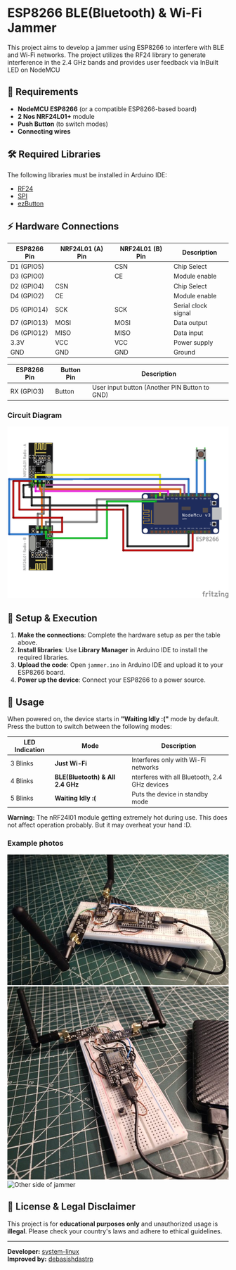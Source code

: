 # ESP8266 BLE(Bluetooth) & Wi-Fi Jammer

This project aims to develop a jammer using ESP8266 to interfere with BLE and Wi-Fi networks. The project utilizes the RF24 library to generate interference in the 2.4 GHz bands and provides user feedback via InBuilt LED on NodeMCU
## 📌 Requirements

- **NodeMCU ESP8266** (or a compatible ESP8266-based board)
- **2 Nos NRF24L01+** module 
- **Push Button** (to switch modes)
- **Connecting wires**

## 🛠 Required Libraries

The following libraries must be installed in Arduino IDE:

- [RF24](https://github.com/nRF24/RF24)
- [SPI](https://github.com/espressif/arduino-esp32/tree/master/libraries%2FSPI)
- [ezButton](https://github.com/ArduinoGetStarted/button)
## ⚡ Hardware Connections

| ESP8266 Pin | NRF24L01 (A) Pin | NRF24L01 (B) Pin | Description |
|------------|-------------------|------------------|-------------|
| D1 (GPIO5) |               | CSN           | Chip Select |
| D3 (GPIO0) |               | CE            | Module enable |
| D2 (GPIO4) | CSN           |               | Chip Select |
| D4 (GPIO2) | CE            |                | Module enable |
| D5 (GPIO14)| SCK           |  SCK          | Serial clock signal |
| D7 (GPIO13)| MOSI          | MOSI          | Data output |
| D6 (GPIO12)| MISO          | MISO          | Data input |
| 3.3V       | VCC           | VCC           | Power supply |
| GND        | GND           | GND           | Ground |



| ESP8266 Pin | Button Pin | Description |
|------------|---------|-------------|
| RX (GPIO3) | Button  | User input button (Another PIN Button to GND) |

### Circuit Diagram
![Front side of jammer](https://github.com/debasishdastrp/BtWiFiJammer/blob/main/Bluetooth_jammer_circuit.png?raw=true)



## 🚀 Setup & Execution

1. **Make the connections**: Complete the hardware setup as per the table above.
2. **Install libraries**: Use **Library Manager** in Arduino IDE to install the required libraries.
3. **Upload the code**: Open `jammer.ino` in Arduino IDE and upload it to your ESP8266 board.
4. **Power up the device**: Connect your ESP8266 to a power source. 

## 📡 Usage

When powered on, the device starts in **"Waiting Idly :("** mode by default.
Press the button to switch between the following modes:

|LED Indication|Mode|Description|
|--------------|----|-----------|
|3 Blinks | **Just Wi-Fi** | Interferes only with Wi-Fi networks |
|4 Blinks | **BLE(Bluetooth) & All 2.4 GHz** | nterferes with all Bluetooth, 2.4 GHz devices |
|5 Blinks | **Waiting Idly :(** | Puts the device in standby mode |


**Warning:** The nRF24l01 module getting extremely hot during use. This does not affect operation probably. But it may overheat your hand :D.

### Example photos
![Front side of jammer](https://github.com/debasishdastrp/BtWiFiJammer/blob/main/photos/pic2.jpg?raw=true)
![Other side of jammer](https://github.com/debasishdastrp/BtWiFiJammer/blob/main/photos/pic3.jpg?raw=true)
![Other side of jammer](https://github.com/debasishdastrp/BtWiFiJammer/blob/main/photos/pic1.jpg?raw=true)
<!--[![Video Aç](https://img.youtube.com/vi/4Mi9WWJwfMw/0.jpg)](https://www.youtube.com/watch?v=4Mi9WWJwfMw) -->
## 📜 License & Legal Disclaimer

This project is for **educational purposes only** and unauthorized usage is **illegal**. Please check your country's laws and adhere to ethical guidelines.

---

**Developer:** [system-linux](https://github.com/system-linux)<br>
**Improved by:** [debasishdastrp](https://github.com/debasishdastrp)
